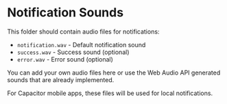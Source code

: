 # Notification Sounds

This folder should contain audio files for notifications:

- `notification.wav` - Default notification sound
- `success.wav` - Success sound (optional)
- `error.wav` - Error sound (optional)

You can add your own audio files here or use the Web Audio API generated sounds that are already implemented.

For Capacitor mobile apps, these files will be used for local notifications.